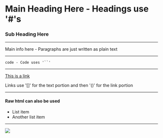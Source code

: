 # Main Heading Here - Headings use '#'s 
### Sub Heading Here 

 --- 

Main info here - Paragraphs are just written as plain text 

 --- 
`code - Code uses '``'` 

 --- 

[This is a link](http://google.com) 

Links use '[]' for the text portion and then '()' for the link portion 

 --- 

#### Raw html can also be used 

<ul><li>List item</li><li>Another list item</li></ul>

---
![](http://i.gyazo.com/cef0836270fb95a545fb98fa7a3aed1c.png)